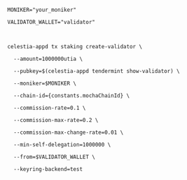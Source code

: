 <pre><code>
MONIKER="your_moniker" <br/>
VALIDATOR_WALLET="validator" <br/>
<br/>
celestia-appd tx staking create-validator \<br/>
&nbsp; --amount=1000000utia \<br/>
&nbsp; --pubkey=$(celestia-appd tendermint show-validator) \<br/>
&nbsp; --moniker=$MONIKER \<br/>
&nbsp; --chain-id={constants.mochaChainId} \<br/>
&nbsp; --commission-rate=0.1 \<br/>
&nbsp; --commission-max-rate=0.2 \<br/>
&nbsp; --commission-max-change-rate=0.01 \<br/>
&nbsp; --min-self-delegation=1000000 \<br/>
&nbsp; --from=$VALIDATOR_WALLET \<br/>
&nbsp; --keyring-backend=test
</code></pre>
